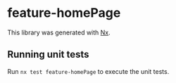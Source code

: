 # feature-homePage

This library was generated with [Nx](https://nx.dev).

## Running unit tests

Run `nx test feature-homePage` to execute the unit tests.

